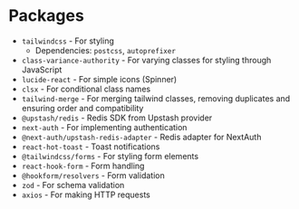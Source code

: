 # Packages

- `tailwindcss` - For styling
  - Dependencies: `postcss`, `autoprefixer`
- `class-variance-authority` - For varying classes for styling through JavaScript
- `lucide-react` - For simple icons (Spinner)
- `clsx` - For conditional class names
- `tailwind-merge` - For merging tailwind classes, removing duplicates and ensuring order and compatibility
- `@upstash/redis` - Redis SDK from Upstash provider
- `next-auth` - For implementing authentication
- `@next-auth/upstash-redis-adapter` - Redis adapter for NextAuth
- `react-hot-toast` - Toast notifications
- `@tailwindcss/forms` - For styling form elements
- `react-hook-form` - Form handling
- `@hookform/resolvers` - Form validation
- `zod` - For schema validation
- `axios` - For making HTTP requests
